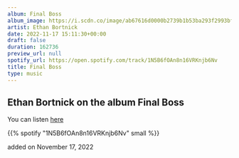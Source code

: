 ```yaml
---
album: Final Boss
album_image: https://i.scdn.co/image/ab67616d0000b2739b1b53ba293f2993bf9ec90f
artist: Ethan Bortnick
date: 2022-11-17 15:11:30+00:00
draft: false
duration: 162736
preview_url: null
spotify_url: https://open.spotify.com/track/1N5B6fOAn8n16VRKnjb6Nv
title: Final Boss
type: music
---
```



## Ethan Bortnick on the album Final Boss

You can listen [here](https://open.spotify.com/track/1N5B6fOAn8n16VRKnjb6Nv)

{{% spotify "1N5B6fOAn8n16VRKnjb6Nv" small %}}

added on November 17, 2022